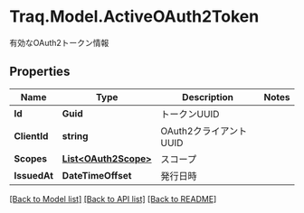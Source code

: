 # Traq.Model.ActiveOAuth2Token
有効なOAuth2トークン情報

## Properties

Name | Type | Description | Notes
------------ | ------------- | ------------- | -------------
**Id** | **Guid** | トークンUUID | 
**ClientId** | **string** | OAuth2クライアントUUID | 
**Scopes** | [**List&lt;OAuth2Scope&gt;**](OAuth2Scope.md) | スコープ | 
**IssuedAt** | **DateTimeOffset** | 発行日時 | 

[[Back to Model list]](../../README.md#documentation-for-models) [[Back to API list]](../../README.md#documentation-for-api-endpoints) [[Back to README]](../../README.md)

